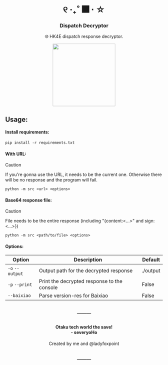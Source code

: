 <div align="center">

[//]: # "Header"

<h1> ୧ ‧₊˚ 🎆 ⋅ ☆ </h1>

<h3> Dispatch Decryptor </h3>
<p> 🌐 HK4E dispatch response decryptor. </p>

<img height="200" src="https://placehold.co/200x200"/>

</div>

[//]: # "Main Content"

###

<h2 align="left"> Usage: </h2>

<h4 align="left"> Install requirements: </h4>

```
pip install -r requirements.txt 
```


<h4 align="left"> With URL: </h4>

> [!CAUTION]  
> If you're gonna use the URL, it needs to be the current one. Otherwise there will be no response and the program will fail.

```
python -m src <url> <options>
```

<h4 align="left"> Base64 response file:</h4>

> [!CAUTION]  
> File needs to be the entire response (including "{content:<...>" and sign:<...>})

```
python -m src <path/to/file> <options>
```

<h4 align="left"> Options: </h4>

| Option | Description | Default |
| --- | --- | --- |
| `-o` `--output` <path> | Output path for the decrypted response | ./output |
| `-p` `--print` | Print the decrypted response to the console | False |
| `--baixiao` | Parse version-res for Baixiao | False |


<h2 align="center"> ─── </h2>

###

<div align="center">

[//]: # "Footer"

<h4>Otaku tech world the save!<br>
    - severyoHo
</h4>
Created by me and @ladyfoxpoint
<h2>───</h2>

</div>
